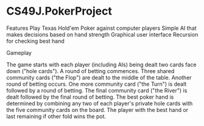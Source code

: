 # CS49J.PokerProject

Features
Play Texas Hold'em Poker against computer players
Simple AI that makes decisions based on hand strength
Graphical user interface
Recursion for checking best hand

Gameplay

The game starts with each player (including AIs) being dealt two cards face down ("hole cards").
A round of betting commences.
Three shared community cards ("the Flop") are dealt to the middle of the table.
Another round of betting occurs.
One more community card ("the Turn") is dealt followed by a round of betting.
The final community card ("the River") is dealt followed by the final round of betting.
The best poker hand is determined by combining any two of each player's private hole cards with the five community cards on the board. 
The player with the best hand or last remaining if other fold wins the pot.
